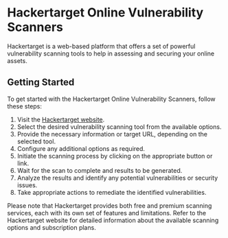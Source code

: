 # Hackertarget Online Vulnerability Scanners

Hackertarget is a web-based platform that offers a set of powerful vulnerability scanning tools to help in assessing and securing your online assets.

## Getting Started

To get started with the Hackertarget Online Vulnerability Scanners, follow these steps:

1. Visit the [Hackertarget website](https://hackertarget.com/).
2. Select the desired vulnerability scanning tool from the available options.
3. Provide the necessary information or target URL, depending on the selected tool.
4. Configure any additional options as required.
5. Initiate the scanning process by clicking on the appropriate button or link.
6. Wait for the scan to complete and results to be generated.
7. Analyze the results and identify any potential vulnerabilities or security issues.
8. Take appropriate actions to remediate the identified vulnerabilities.

Please note that Hackertarget provides both free and premium scanning services, each with its own set of features and limitations. Refer to the Hackertarget website for detailed information about the available scanning options and subscription plans.